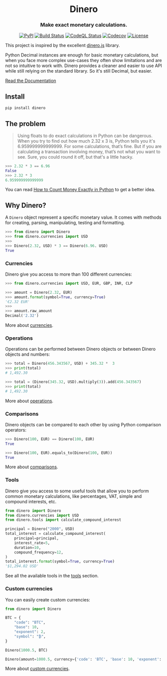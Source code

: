<div align="center">

# Dinero
### Make exact monetary calculations.

[![PyPI][pypi-badge]][pypi-url]
[![Build Status][build-badge]][build-url]
[![CodeQL Status](https://github.com/wilfredinni/dinero/actions/workflows/github-code-scanning/codeql/badge.svg)](https://github.com/wilfredinni/dinero/actions/workflows/github-code-scanning/codeql)
[![Codecov][codecov-badge]][codecov-url]
[![License][license-badge]][license-url]

<!-- Badge URLs -->
[pypi-badge]: https://img.shields.io/pypi/v/dinero
[build-badge]: https://github.com/wilfredinni/dinero/actions/workflows/test.yml/badge.svg
[codecov-badge]: https://img.shields.io/codecov/c/github/wilfredinni/dinero
[license-badge]: https://img.shields.io/pypi/l/dinero

<!-- Links -->
[pypi-url]: https://pypi.org/project/dinero/
[build-url]: https://github.com/wilfredinni/dinero/actions
[codecov-url]: https://codecov.io/github/wilfredinni/dinero
[license-url]: https://github.com/wilfredinni/dinero/blob/master/LICENSE
</div>

This project is inspired by the excellent [dinero.js](https://github.com/dinerojs/dinero.js) library.

Python Decimal instances are enough for basic monetary calculations, but when you face more complex use-cases they often show limitations and are not so intuitive to work with. Dinero provides a cleaner and easier to use API while still relying on the standard library. So it's still Decimal, but easier.

[Read the Documentation](https://wilfredinni.github.io/dinero/)

## Install

```bash
pip install dinero
```

## The problem

> Using floats to do exact calculations in Python can be dangerous. When you try to find out how much 2.32 x 3 is, Python tells you it's 6.959999999999999. For some calculations, that’s fine. But if you are calculating a transaction involving money, that’s not what you want to see. Sure, you could round it off, but that's a little hacky.

```python
>>> 2.32 * 3 == 6.96
False
>>> 2.32 * 3
6.959999999999999
```

You can read [How to Count Money Exactly in Python](https://learnpython.com/blog/count-money-python/) to get a better idea.

## Why Dinero?

A `Dinero` object represent a specific monetary value. It comes with methods for creating, parsing, manipulating, testing and formatting.

```python
>>> from dinero import Dinero
>>> from dinero.currencies import USD
>>>
>>> Dinero(2.32, USD) * 3 == Dinero(6.96. USD)
True
```

### Currencies

Dinero give you access to more than 100 different currencies:

```python
>>> from dinero.currencies import USD, EUR, GBP, INR, CLP
```

```python
>>> amount = Dinero(2.32, EUR)
>>> amount.format(symbol=True, currency=True)
'€2.32 EUR'
>>>
>>> amount.raw_amount
Decimal('2.32')
```

More about [currencies](https://wilfredinni.github.io/dinero/currencies/).

### Operations

Operations can be performed between Dinero objects or between Dinero objects and numbers:


```python
>>> total = Dinero(456.343567, USD) + 345.32 *  3
>>> print(total)
# 1,492.30
```

```python
>>> total = (Dinero(345.32, USD).multiply(3)).add(456.343567)
>>> print(total)
# 1,492.30
```

More about [operations](https://wilfredinni.github.io/dinero/started/#operations).

### Comparisons

Dinero objects can be compared to each other by using Python comparison operators:

```python
>>> Dinero(100, EUR) == Dinero(100, EUR)
True
```

```python
>>> Dinero(100, EUR).equals_to(Dinero(100, EUR))
True
```

More about [comparisons](https://wilfredinni.github.io/dinero/started/#comparisons).

### Tools

Dinero give you access to some useful tools that allow you to perform common monetary calculations, like percentages, VAT, simple and compound interests, etc.

```python
from dinero import Dinero
from dinero.currencies import USD
from dinero.tools import calculate_compound_interest

principal = Dinero("2000", USD)
total_interest = calculate_compound_interest(
    principal=principal,
    interest_rate=5,
    duration=10,
    compound_frequency=12,
)
total_interest.format(symbol=True, currency=True)
'$1,294.02 USD'
```

See all the available tools in the [tools](https://wilfredinni.github.io/dinero/tools/) section.

### Custom currencies

You can easily create custom currencies:

```python
from dinero import Dinero

BTC = {
    "code": "BTC",
    "base": 10,
    "exponent": 2,
    "symbol": "₿",
}

Dinero(1000.5, BTC)
```

```python
Dinero(amount=1000.5, currency={'code': 'BTC', 'base': 10, 'exponent': 2, 'symbol': '₿'})
```

More about [custom currencies](https://wilfredinni.github.io/dinero/currencies/#custom-currencies).